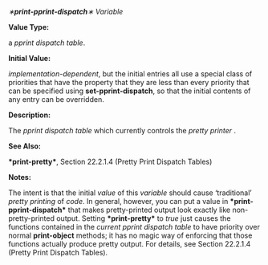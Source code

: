 *∗***print-pprint-dispatch***∗ Variable* 



**Value Type:** 



a *pprint dispatch table*. 



**Initial Value:** 



*implementation-dependent*, but the initial entries all use a special class of priorities that have the property that they are less than every priority that can be specified using **set-pprint-dispatch**, so that the initial contents of any entry can be overridden. 



**Description:** 



The *pprint dispatch table* which currently controls the *pretty printer* . 



**See Also:** 



**\*print-pretty\***, Section 22.2.1.4 (Pretty Print Dispatch Tables) 



**Notes:** 



The intent is that the initial *value* of this *variable* should cause ‘traditional’ *pretty printing* of *code*. In general, however, you can put a value in **\*print-pprint-dispatch\*** that makes pretty-printed output look exactly like non-pretty-printed output. Setting **\*print-pretty\*** to *true* just causes the functions contained in the *current pprint dispatch table* to have priority over normal **print-object** methods; it has no magic way of enforcing that those functions actually produce pretty output. For details, see Section 22.2.1.4 (Pretty Print Dispatch Tables). 



